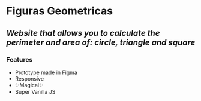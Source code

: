 # Figuras Geometricas
## _Website that allows you to calculate the perimeter and area of: circle, triangle and square_

### Features
- Prototype made in Figma 
- Responsive
- ✨Magical✨
- Super Vanilla JS
